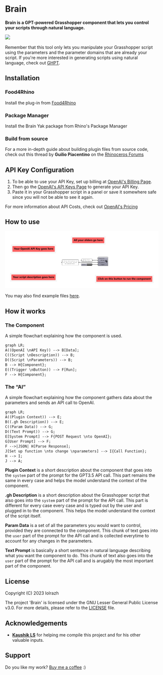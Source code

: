 # Brain

**Brain is a GPT-powered Grasshopper component that lets you control your scripts through natural language.**

![](assets/brain.gif)

Remember that this tool only lets you manipulate your Grasshopper script using the parameters and the parameter domains that are already your script. If you're more interested in generating scripts using natural language, check out [GHPT](https://github.com/enmerk4r/GHPT).

## Installation

### Food4Rhino

Install the plug-in from [Food4Rhino](https://www.food4rhino.com/en/app/brain)

### Package Manager

Install the Brain Yak package from Rhino's Package Manager

### Build from source

For a more in-depth guide about building plugin files from source code, check out this thread by **Guilio Piacentino** on the [Rhinoceros Forums](https://discourse.mcneel.com/t/tutorial-creating-a-grasshopper-component-with-the-python-ghpy-compiler/38552)

## API Key Configuration

1. To be able to use your API Key, set up billing at [OpenAI's Billing Page](https://platform.openai.com/account/billing/overview).
2. Then go the [OpenAI's API Keys Page](https://platform.openai.com/account/api-keys) to generate your API Key.
3. Paste it in your Grasshopper script in a panel or save it somewhere safe since you will not be able to see it again.

For more information about API Costs, check out [OpenAI's Pricing](https://openai.com/pricing)

## How to use

![](assets/component.png)

You may also find example files [here]().

## How it works

### The Component

A simple flowchart explaining how the component is used.

```mermaid
graph LR;
A((OpenAI \nAPI Key)) --> B[Data];
C((Script \nDescription)) --> B;
D((Script \nParameters)) --> B;
B --> H{Component};
E((Trigger \nButton)) --> F[Run];
F --> H{Component};
```

### The “AI”

A simple flowchart explaining how the component gathers data about the parameters and sends an API call to OpenAI. 

```mermaid
graph LR;
A((Plugin Context)) --> E;
B((.gh Description)) --> E;
C((Param Data)) --> G;
D((Text Prompt)) --> G;
E[System Prompt] --> F{POST Request \nto OpenAI};
G[User Prompt] --> F;
F -->|JSON| H[Parse Response];
J[Set up function \nto change \nparameters] --> I{Call Function};
H --> I;
J --> A;
```

**Plugin Context** is a short description about the component that goes into the `system` part of the prompt for the GPT3.5 API call. This part remains the same in every case and helps the model understand the context of the component.

**.gh Description** is a short description about the Grasshopper script that also goes into the `system` part of the prompt for the API call. This part is different for every case every case and is typed out by the user and plugged in to the component. This helps the model understand the context of the script itself.

**Param Data** is a set of all the parameters you would want to control, provided they are connected to the component. This chunk of text goes into the `user` part of the prompt for the API call and is collected everytime to account for any changes in the parameters.

**Text Prompt** is basically a short sentence in natural language describing what you want the component to do. This chunk of text also goes into the `user` part of the prompt for the API call and is arugably the most important part of the component.

## License

Copyright (C) 2023 lolrazh

The project 'Brain' is licensed under the GNU Lesser General Public License v3.0. For more details, please refer to the [LICENSE](LICENSE) file.

## Acknowledgements

- **[Kaushik LS](https://github.com/thekaushikls)** for helping me compile this project and for his other valuable inputs.

## Support 

Do you like my work? [Buy me a coffee](https://www.buymeacoffee.com/lolrazh) :)
